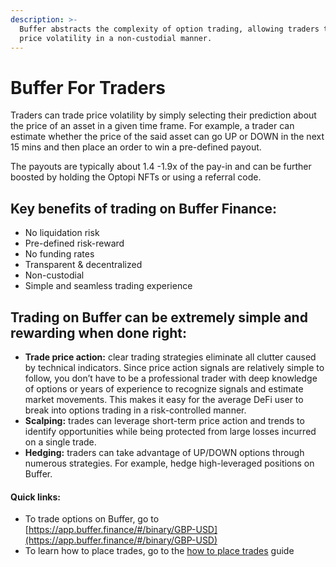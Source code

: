 ```yaml
---
description: >-
  Buffer abstracts the complexity of option trading, allowing traders to trade
  price volatility in a non-custodial manner.
---
```


# Buffer For Traders

Traders can trade price volatility by simply selecting their prediction about the price of an asset in a given time frame. For example, a trader can estimate whether the price of the said asset can go UP or DOWN in the next 15 mins and then place an order to win a pre-defined payout.

The payouts are typically about 1.4 -1.9x of the pay-in and can be further boosted by holding the Optopi NFTs or using a referral code.

## **Key benefits of trading on Buffer Finance:**

* No liquidation risk
* Pre-defined risk-reward
* No funding rates
* Transparent & decentralized
* Non-custodial
* Simple and seamless trading experience

## **Trading on Buffer can be extremely simple and rewarding when done right:**

* **Trade price action:** clear trading strategies eliminate all clutter caused by technical indicators. Since price action signals are relatively simple to follow, you don’t have to be a professional trader with deep knowledge of options or years of experience to recognize signals and estimate market movements. This makes it easy for the average DeFi user to break into options trading in a risk-controlled manner.
* **Scalping:** trades can leverage short-term price action and trends to identify opportunities while being protected from large losses incurred on a single trade.
* **Hedging:** traders can take advantage of UP/DOWN options through numerous strategies. For example, hedge high-leveraged positions on Buffer.

#### Quick links:

* To trade options on Buffer, go to [https://app.buffer.finance/#/binary/GBP-USD](https://app.buffer.finance/#/binary/GBP-USD)
* To learn how to place trades, go to the [how to place trades](../quick-start-guides/how-to-place-trades.md) guide
